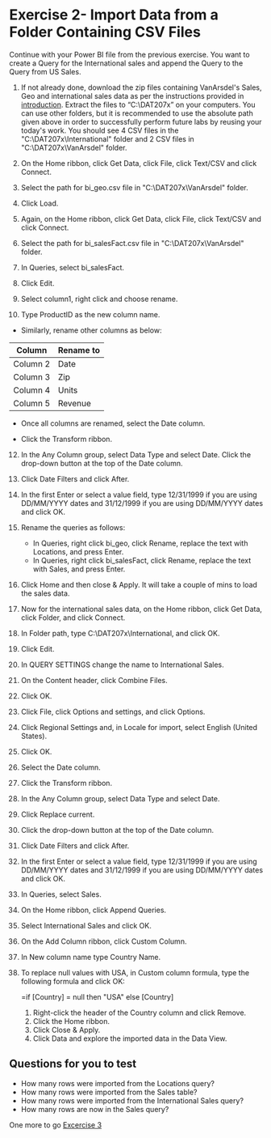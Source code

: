 # Exercise 2- Import Data from a Folder Containing CSV Files

Continue with your Power BI file from the previous exercise. You want to create a Query for the International sales and append the Query to the Query from US Sales.


1. If not already done, download the zip files containing VanArsdel's Sales, Geo and international sales data as per the instructions provided in [introduction](https://github.com/BDO-Australia/MunchAndCrunch/blob/master/Session2/1.%20Lab%20Introduction.md). Extract the files to “C:\DAT207x” on your computers. You can use other folders, but it is recommended to use the absolute path given above in order to successfully perform future labs by reusing your today's work. You should see 4 CSV files in the "C:\DAT207x\International" folder and 2 CSV files in "C:\DAT207x\VanArsdel" folder.

2. On the Home ribbon, click Get Data, click File, click Text/CSV and click Connect.

3. Select the path for bi_geo.csv file in "C:\DAT207x\VanArsdel" folder. 

4. Click Load.

5. Again, on the Home ribbon, click Get Data, click File, click Text/CSV and click Connect.

6. Select the path for bi_salesFact.csv file in "C:\DAT207x\VanArsdel" folder.

8. In Queries, select bi_salesFact.

9. Click Edit.

10. Select column1, right click and choose rename.

11. Type ProductID as the new column name.

   - Similarly, rename other columns as below:

Column | Rename to
--- | --- 
Column 2 | Date
Column 3 | Zip
Column 4 | Units
Column 5 | Revenue

  - Once all columns are renamed, select the Date column.

  - Click the Transform ribbon.

12.  In the Any Column group, select Data Type and select Date. Click the drop-down button at the top of the Date column.

13. Click Date Filters and click After.

14. In the first Enter or select a value field, type 12/31/1999 if you are using DD/MM/YYYY dates and 31/12/1999 if you are using DD/MM/YYYY dates and click OK.

15. Rename the queries as follows:


    - In Queries, right click bi_geo, click Rename, replace the text with Locations, and press Enter.
    - In Queries, right click bi_salesFact, click Rename, replace the text with Sales, and press Enter.

16. Click Home and then close & Apply. It will take a couple of mins to load the sales data. 

17. Now for the international sales data, on the Home ribbon, click Get Data, click Folder, and click Connect.

18. In Folder path, type C:\DAT207x\International, and click OK.

19. Click Edit.

20. In QUERY SETTINGS change the name to International Sales.

21. On the Content header, click Combine Files.

22. Click OK.

23. Click File, click Options and settings, and click Options.

24. Click Regional Settings and, in Locale for import, select English (United States).

25. Click OK.

26. Select the Date column.

27. Click the Transform ribbon.

28. In the Any Column group, select Data Type and select Date.

29. Click Replace current.

30. Click the drop-down button at the top of the Date column.

31. Click Date Filters and click After.

32. In the first Enter or select a value field, type 12/31/1999 if you are using DD/MM/YYYY dates and 31/12/1999 if you are using DD/MM/YYYY dates and click OK.

33. In Queries, select Sales.

34. On the Home ribbon, click Append Queries.

35. Select International Sales and click OK.

36. On the Add Column ribbon, click Custom Column.

37. In New column name type Country Name.

38. To replace null values with USA, in Custom column formula, type the following formula and click OK:

    =if [Country] = null then "USA" else [Country]

    1. Right-click the header of the Country column and click Remove.
    2. Click the Home ribbon.
    3. Click Close & Apply.
    4. Click Data and explore the imported data in the Data View.


## Questions for you to test
- How many rows were imported from the Locations query?
- How many rows were imported from the Sales table?
- How many rows were imported from the International Sales query?
- How many rows are now in the Sales query?

One more to go [Excercise 3](https://github.com/BDO-Australia/MunchAndCrunch/blob/master/Session2/4.%20Excercise-3.md)